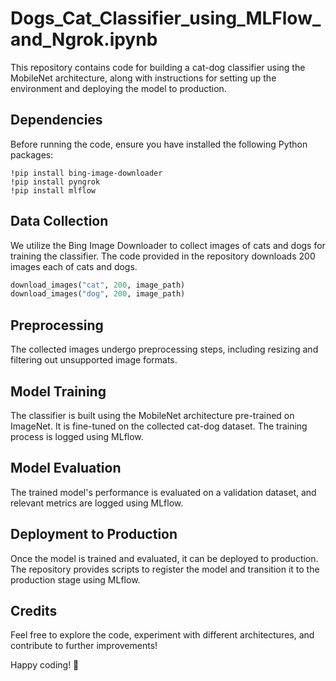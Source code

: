 # Dogs_Cat_Classifier_using_MLFlow_and_Ngrok.ipynb


This repository contains code for building a cat-dog classifier using the MobileNet architecture, along with instructions for setting up the environment and deploying the model to production.

## Dependencies

Before running the code, ensure you have installed the following Python packages:

```
!pip install bing-image-downloader
!pip install pyngrok
!pip install mlflow
```

## Data Collection

We utilize the Bing Image Downloader to collect images of cats and dogs for training the classifier. The code provided in the repository downloads 200 images each of cats and dogs.

```python
download_images("cat", 200, image_path)
download_images("dog", 200, image_path)
```

## Preprocessing

The collected images undergo preprocessing steps, including resizing and filtering out unsupported image formats.

## Model Training

The classifier is built using the MobileNet architecture pre-trained on ImageNet. It is fine-tuned on the collected cat-dog dataset. The training process is logged using MLflow.

## Model Evaluation

The trained model's performance is evaluated on a validation dataset, and relevant metrics are logged using MLflow.

## Deployment to Production

Once the model is trained and evaluated, it can be deployed to production. The repository provides scripts to register the model and transition it to the production stage using MLflow.

## Credits


Feel free to explore the code, experiment with different architectures, and contribute to further improvements!

Happy coding! 🚀
